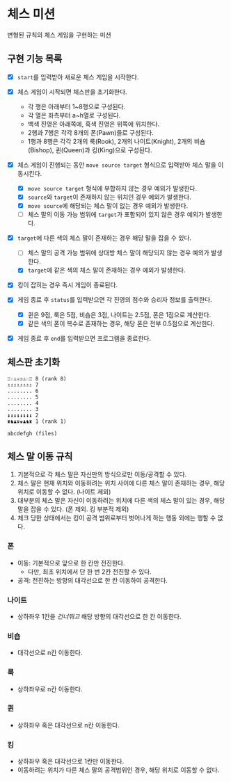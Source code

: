 # 체스 미션

변형된 규칙의 체스 게임을 구현하는 미션

## 구현 기능 목록

- [x] `start`를 입력받아 새로운 체스 게임을 시작한다.

- [x] 체스 게임이 시작되면 체스판을 초기화한다.
    - 각 행은 아래부터 1~8행으로 구성된다.
    - 각 열은 좌측부터 a~h열로 구성된다.
    - 백색 진영은 아래쪽에, 흑색 진영은 위쪽에 위치한다.
    - 2행과 7행은 각각 8개의 폰(Pawn)들로 구성된다.
    - 1행과 8행은 각각 2개의 룩(Rook), 2개의 나이트(Knight), 2개의 비숍(Bishop), 퀸(Queen)과 킹(King)으로 구성된다.

- [x] 체스 게임이 진행되는 동안 `move source target` 형식으로 입력받아 체스 말을 이동시킨다.
    - [x] `move source target` 형식에 부합하지 않는 경우 예외가 발생한다.
    - [x] `source`와 `target`이 존재하지 않는 위치인 경우 예외가 발생한다.
    - [x] `move source`에 해당되는 체스 말이 없는 경우 예외가 발생한다.
    - [ ] 체스 말의 이동 가능 범위에 `target`가 포함되어 있지 않은 경우 예외가 발생한다.

- [x] `target`에 다른 색의 체스 말이 존재하는 경우 해당 말을 잡을 수 있다.
    - [ ] 체스 말의 공격 가능 범위에 상대방 체스 말이 해당되지 않는 경우 예외가 발생한다.
    - [x] `target`에 같은 색의 체스 말이 존재하는 경우 예외가 발생한다.

- [x] 킹이 잡히는 경우 즉시 게임이 종료된다.

- [x] 게임 종료 후 `status`를 입력받으면 각 진영의 점수와 승리자 정보를 출력한다.
    - [x] 퀸은 9점, 룩은 5점, 비숍은 3점, 나이트는 2.5점, 폰은 1점으로 계산한다.
    - [x] 같은 색의 폰이 복수로 존재하는 경우, 해당 폰은 전부 0.5점으로 계산한다.

- [x] 게임 종료 후 `end`를 입력받으면 프로그램을 종료한다.

## 체스판 초기화

```
♖♘♙♕♔♙♘♖ 8 (rank 8)
♗♗♗♗♗♗♗♗ 7
........ 6
........ 5
........ 4
........ 3
♝♝♝♝♝♝♝♝ 2
♜♞♟♛♚♟♞♜ 1 (rank 1)

abcdefgh (files)
```

## 체스 말 이동 규칙

1. 기본적으로 각 체스 말은 자신만의 방식으로만 이동/공격할 수 있다.
2. 체스 말은 현재 위치와 이동하려는 위치 사이에 다른 체스 말이 존재하는 경우, 해당 위치로 이동할 수 없다. (나이트 제외)
3. 대부분의 체스 말은 자신이 이동하려는 위치에 다른 색의 체스 말이 있는 경우, 해당 말을 잡을 수 있다. (폰 제외. 킹 부분적 제외)
4. 체크 당한 상태에서는 킹이 공격 범위로부터 벗어나게 하는 행동 외에는 행할 수 없다.

### 폰

- 이동: 기본적으로 앞으로 한 칸만 전진한다.
    - 다만, 최초 위치에서 단 한 번 2칸 전진할 수 있다.
- 공격: 전진하는 방향의 대각선으로 한 칸 이동하여 공격한다.

### 나이트

- 상하좌우 1칸을 *건너뛰고* 해당 방향의 대각선으로 한 칸 이동한다.

### 비숍

- 대각선으로 n칸 이동한다.

### 룩

- 상하좌우로 n칸 이동한다.

### 퀸

- 상하좌우 혹은 대각선으로 n칸 이동한다.

### 킹

- 상하좌우 혹은 대각선으로 1칸만 이동한다.
- 이동하려는 위치가 다른 체스 말의 공격범위인 경우, 해당 위치로 이동할 수 없다.

